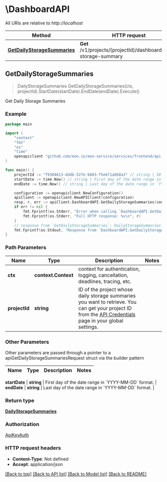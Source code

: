 # \DashboardAPI

All URIs are relative to *http://localhost*

Method | HTTP request | Description
------------- | ------------- | -------------
[**GetDailyStorageSummaries**](DashboardAPI.md#GetDailyStorageSummaries) | **Get** /v1/projects/{projectId}/dashboard/daily-storage-summary | Get Daily Storage Summaries



## GetDailyStorageSummaries

> DailyStorageSummaries GetDailyStorageSummaries(ctx, projectId).StartDate(startDate).EndDate(endDate).Execute()

Get Daily Storage Summaries



### Example

```go
package main

import (
	"context"
	"fmt"
	"os"
    "time"
	openapiclient "github.com/eon.io/eon-service/services/frontend/api-gateway/sdk/external-go"
)

func main() {
	projectId := "f9304613-dddb-52fe-b883-f5e671a868a3" // string | ID of the project whose daily storage summaries you want to retrieve. You can get your project ID from the [API Credentials](/global-settings/api-credentials) page in your global settings. 
	startDate := time.Now() // string | First day of the date range in `YYYY-MM-DD` format.
	endDate := time.Now() // string | Last day of the date range in `YYYY-MM-DD` format.

	configuration := openapiclient.NewConfiguration()
	apiClient := openapiclient.NewAPIClient(configuration)
	resp, r, err := apiClient.DashboardAPI.GetDailyStorageSummaries(context.Background(), projectId).StartDate(startDate).EndDate(endDate).Execute()
	if err != nil {
		fmt.Fprintf(os.Stderr, "Error when calling `DashboardAPI.GetDailyStorageSummaries``: %v\n", err)
		fmt.Fprintf(os.Stderr, "Full HTTP response: %v\n", r)
	}
	// response from `GetDailyStorageSummaries`: DailyStorageSummaries
	fmt.Fprintf(os.Stdout, "Response from `DashboardAPI.GetDailyStorageSummaries`: %v\n", resp)
}
```

### Path Parameters


Name | Type | Description  | Notes
------------- | ------------- | ------------- | -------------
**ctx** | **context.Context** | context for authentication, logging, cancellation, deadlines, tracing, etc.
**projectId** | **string** | ID of the project whose daily storage summaries you want to retrieve. You can get your project ID from the [API Credentials](/global-settings/api-credentials) page in your global settings.  | 

### Other Parameters

Other parameters are passed through a pointer to a apiGetDailyStorageSummariesRequest struct via the builder pattern


Name | Type | Description  | Notes
------------- | ------------- | ------------- | -------------

 **startDate** | **string** | First day of the date range in &#x60;YYYY-MM-DD&#x60; format. | 
 **endDate** | **string** | Last day of the date range in &#x60;YYYY-MM-DD&#x60; format. | 

### Return type

[**DailyStorageSummaries**](DailyStorageSummaries.md)

### Authorization

[ApiKeyAuth](../README.md#ApiKeyAuth)

### HTTP request headers

- **Content-Type**: Not defined
- **Accept**: application/json

[[Back to top]](#) [[Back to API list]](../README.md#documentation-for-api-endpoints)
[[Back to Model list]](../README.md#documentation-for-models)
[[Back to README]](../README.md)

